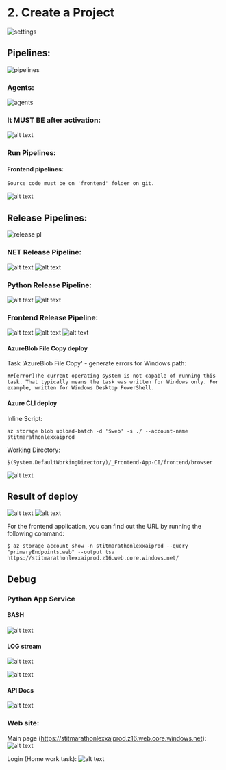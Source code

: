 
# 2. Create a Project

![settings](image.png)

## Pipelines:
![pipelines](image-1.png)


### Agents:
![agents](image-9.png)

### It MUST BE after activation:

![alt text](image-10.png)

### Run Pipelines:

#### Frontend pipelines:  
    Source code must be on 'frontend' folder on git.

![alt text](image-11.png)

## Release Pipelines:
![release pl](image-2.png)

### NET Release Pipeline:
![alt text](image-4.png)
![alt text](image-8.png)

### Python Release Pipeline:
![alt text](image-5.png)
![alt text](image-6.png)

### Frontend Release Pipeline:
![alt text](image-3.png)
![alt text](image-7.png)
![alt text](image-20.png)

#### AzureBlob File Copy deploy

Task 'AzureBlob File Copy' - generate errors for Windows path:

    ##[error]The current operating system is not capable of running this task. That typically means the task was written for Windows only. For example, written for Windows Desktop PowerShell.

#### Azure CLI deploy

Inline Script:
```
az storage blob upload-batch -d '$web' -s ./ --account-name stitmarathonlexxaiprod
```
Working Directory:
```
$(System.DefaultWorkingDirectory)/_Frontend-App-CI/frontend/browser
```
![alt text](image-13.png)


## Result of deploy 

![alt text](image-12.png)
![alt text](image-21.png)


For the frontend application, you can find out the URL by running the following command:

```
$ az storage account show -n stitmarathonlexxaiprod --query "primaryEndpoints.web" --output tsv
https://stitmarathonlexxaiprod.z16.web.core.windows.net/
```


## Debug

### Python App Service
#### BASH
![alt text](image-16.png)

#### LOG stream
![alt text](image-17.png)

![alt text](image-18.png)

#### API Docs
![alt text](image-19.png)

### Web site:

Main page (https://stitmarathonlexxaiprod.z16.web.core.windows.net):
![alt text](image-14.png)

Login (Home work task):
![alt text](image-15.png)
